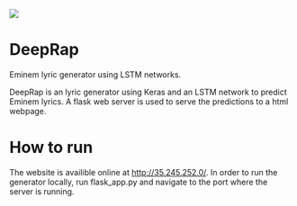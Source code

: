 ![](https://github.com/rohanrav/DeepRap/master/DeepRap/Shot.png?raw=true)

# DeepRap
Eminem lyric generator using LSTM networks.

DeepRap is an lyric generator using Keras and an LSTM network to predict Eminem lyrics. A flask web server is used to serve the predictions to a html webpage.

# How to run
The website is availible online at http://35.245.252.0/. In order to run the generator locally, run flask_app.py and navigate to the port where the server is running.
